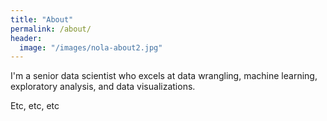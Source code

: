 ```yaml
---
title: "About"
permalink: /about/
header:
  image: "/images/nola-about2.jpg"
---
```


I'm a senior data scientist who excels at data wrangling, machine learning, exploratory analysis, and data visualizations.

Etc, etc, etc
